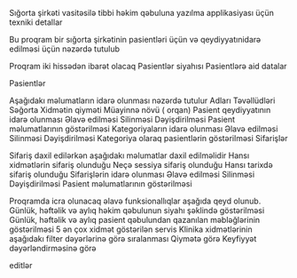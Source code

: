 Sığorta şirkəti vasitəsilə tibbi həkim qəbuluna yazılma applikasiyası üçün texniki detallar

Bu proqram bir sığorta şirkətinin  pasientləri üçün və qeydiyyatınidarə edilməsi üçün nəzərdə tutulub

Proqram iki hissədən ibarət olacaq
Pasientlər siyahısı
Pasientlərə aid datalar

Pasientlər

Aşağıdakı məlumatların idarə olunması nəzərdə tutulur
Adları
Təvəllüdləri
Səğorta Xidmətin qiyməti
Müayinnə növü ( orqan)
Pasient qeydiyyatının idarə olunması
Əlavə edilməsi 
Silinməsi 
Dəyişdirilməsi
Pasient məlumatlarının göstərilməsi
Kategoriyaların idarə olunması
Əlavə edilməsi 
Silinməsi 
Dəyişdirilməsi
Kategoriya olaraq pasientlərin göstərilməsi
Sifarişlər

Sifariş daxil edilərkən aşağıdakı məlumatlar daxil edilməlidir
Hansı xidmətlərin sifariş olunduğu
Neçə sessiya sifariş olunduğu
Hansı tarixdə sifariş olunduğu
Sifarişlərin idarə olunması
Əlavə edilməsi 
Silinməsi 
Dəyişdirilməsi
Pasient məlumatlarının göstərilməsi

Proqramda icra olunacaq əlavə funksionallıqlar aşağıda qeyd olunub.
Günlük, həftəlik və aylıq həkim qəbulunun siyahı şəklində göstərilməsi
Günlük, həftəlik və aylıq pasient qəbulundan qazanılan məbləğlərinin göstərilməsi
 5  ən çox xidmət göstərilən servis 
Klinika xidmətlərinin aşağıdakı filter dəyərlərinə görə sıralanması
Qiymətə görə
Keyfiyyət dəyərləndirməsinə görə

editlər 



